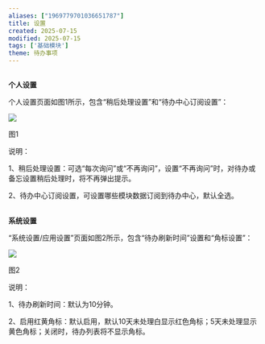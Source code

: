 ```yaml
---
aliases: ["1969779701036651787"]
title: 设置
created: 2025-07-15
modified: 2025-07-15
tags: ['基础模块']
theme: 待办事项
---
```


##

**个人设置**

个人设置页面如图1所示，包含“稍后处理设置”和“待办中心订阅设置”：

![](07f3f69f974bae30ac6979fa82a00721.jpg)

图1

说明：

1、稍后处理设置：可选“每次询问”或“不再询问”，设置“不再询问”时，对待办或备忘设置稍后处理时，将不再弹出提示。

2、待办中心订阅设置，可设置哪些模块数据订阅到待办中心，默认全选。

##

**系统设置**

“系统设置/应用设置”页面如图2所示，包含“待办刷新时间”设置和“角标设置”：

![](3537d169d5d2daa2c4d838caad2a8a8c.jpg)

图2

说明：

1、待办刷新时间：默认为10分钟。

2、启用红黄角标：默认启用，默认10天未处理白显示红色角标；5天未处理显示黄色角标；关闭时，待办列表将不显示角标。
